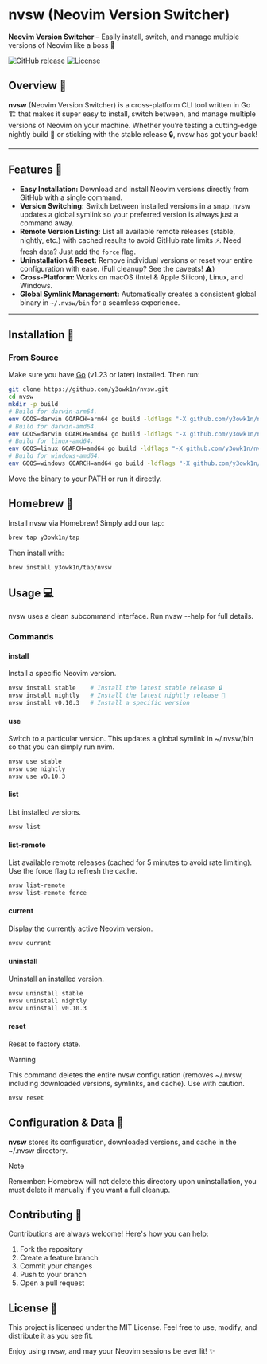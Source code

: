 # nvsw (Neovim Version Switcher)

**Neovim Version Switcher** – Easily install, switch, and manage multiple versions of Neovim like a boss 🚀

[![GitHub release](https://img.shields.io/github/release/y3owk1n/nvsw.svg)](https://github.com/y3owk1n/nvsw/releases) [![License](https://img.shields.io/github/license/y3owk1n/nvsw.svg)](LICENSE)

## Overview 👀

**nvsw** (Neovim Version Switcher) is a cross-platform CLI tool written in Go 🏗️ that makes it super easy to install, switch between, and manage multiple versions of Neovim on your machine. Whether you’re testing a cutting‑edge nightly build 🌙 or sticking with the stable release 🔒, nvsw has got your back!

---

## Features 🌟

- **Easy Installation:**
  Download and install Neovim versions directly from GitHub with a single command.
- **Version Switching:**
  Switch between installed versions in a snap. nvsw updates a global symlink so your preferred version is always just a command away.
- **Remote Version Listing:**
  List all available remote releases (stable, nightly, etc.) with cached results to avoid GitHub rate limits ⚡. Need fresh data? Just add the `force` flag.
- **Uninstallation & Reset:**
  Remove individual versions or reset your entire configuration with ease. (Full cleanup? See the caveats! ⚠️)
- **Cross-Platform:**
  Works on macOS (Intel & Apple Silicon), Linux, and Windows.
- **Global Symlink Management:**
  Automatically creates a consistent global binary in `~/.nvsw/bin` for a seamless experience.

---

## Installation 🚀

### From Source

Make sure you have [Go](https://golang.org/dl/) (v1.23 or later) installed. Then run:

```bash
git clone https://github.com/y3owk1n/nvsw.git
cd nvsw
mkdir -p build
# Build for darwin-arm64.
env GOOS=darwin GOARCH=arm64 go build -ldflags "-X github.com/y3owk1n/nvsw.Version=local-build" -o ./build/nvsw-darwin-arm64 ./main.go
# Build for darwin-amd64.
env GOOS=darwin GOARCH=amd64 go build -ldflags "-X github.com/y3owk1n/nvsw.Version=local-build" -o ./build/nvsw-darwin-amd64 ./main.go
# Build for linux-amd64.
env GOOS=linux GOARCH=amd64 go build -ldflags "-X github.com/y3owk1n/nvsw.Version=local-build" -o ./build/nvsw-linux-amd64 ./main.go
# Build for windows-amd64.
env GOOS=windows GOARCH=amd64 go build -ldflags "-X github.com/y3owk1n/nvsw.Version=local-build" -o ./build/nvsw-windows-amd64.exe ./main.go
````

Move the binary to your PATH or run it directly.

## Homebrew 🍺

Install nvsw via Homebrew! Simply add our tap:

```bash
brew tap y3owk1n/tap
```

Then install with:

```bash
brew install y3owk1n/tap/nvsw
```

## Usage 💻

nvsw uses a clean subcommand interface. Run nvsw --help for full details.

### Commands

#### install

Install a specific Neovim version.

```bash
nvsw install stable    # Install the latest stable release 🔒
nvsw install nightly   # Install the latest nightly release 🌙
nvsw install v0.10.3   # Install a specific version
```

#### use

Switch to a particular version. This updates a global symlink in ~/.nvsw/bin so that you can simply run nvim.

```bash
nvsw use stable
nvsw use nightly
nvsw use v0.10.3
```

#### list

List installed versions.

```bash
nvsw list
```

#### list-remote

List available remote releases (cached for 5 minutes to avoid rate limiting). Use the force flag to refresh the cache.

```bash
nvsw list-remote
nvsw list-remote force
```

#### current

Display the currently active Neovim version.

```bash
nvsw current
```

#### uninstall

Uninstall an installed version.

```bash
nvsw uninstall stable
nvsw uninstall nightly
nvsw uninstall v0.10.3
```

#### reset

Reset to factory state.

> [!warning]
> This command deletes the entire nvsw configuration (removes ~/.nvsw, including downloaded versions, symlinks, and cache). Use with caution.

```bash
nvsw reset
```

## Configuration & Data 📂

**nvsw** stores its configuration, downloaded versions, and cache in the ~/.nvsw directory.

> [!note]
> Remember: Homebrew will not delete this directory upon uninstallation, you must delete it manually if you want a full cleanup.

## Contributing 🤝

Contributions are always welcome! Here's how you can help:

1. Fork the repository
2. Create a feature branch
3. Commit your changes
4. Push to your branch
5. Open a pull request

## License 📄

This project is licensed under the MIT License. Feel free to use, modify, and distribute it as you see fit.

Enjoy using nvsw, and may your Neovim sessions be ever lit! ✨

